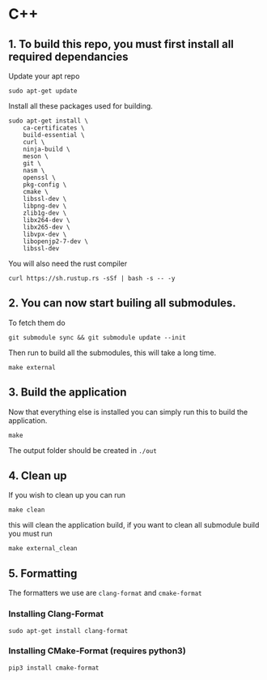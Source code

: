 # C++

## 1. To build this repo, you must first install all required dependancies

Update your apt repo

```
sudo apt-get update
```

Install all these packages used for building.

```
sudo apt-get install \
    ca-certificates \
    build-essential \
    curl \
    ninja-build \
    meson \
    git \
    nasm \
    openssl \
    pkg-config \
    cmake \
    libssl-dev \
    libpng-dev \
    zlib1g-dev \
    libx264-dev \
    libx265-dev \
    libvpx-dev \
    libopenjp2-7-dev \
    libssl-dev
```

You will also need the rust compiler

```
curl https://sh.rustup.rs -sSf | bash -s -- -y
```

## 2. You can now start builing all submodules.

To fetch them do

```
git submodule sync && git submodule update --init
```

Then run to build all the submodules, this will take a long time.

```
make external
```

## 3. Build the application

Now that everything else is installed you can simply run this to build the application.

```
make
```

The output folder should be created in `./out`

## 4. Clean up

If you wish to clean up you can run

```
make clean
```

this will clean the application build, if you want to clean all submodule build you must run

```
make external_clean
```

## 5. Formatting

The formatters we use are `clang-format` and `cmake-format`

### Installing Clang-Format

```
sudo apt-get install clang-format
```

### Installing CMake-Format (requires python3)

```
pip3 install cmake-format
```
